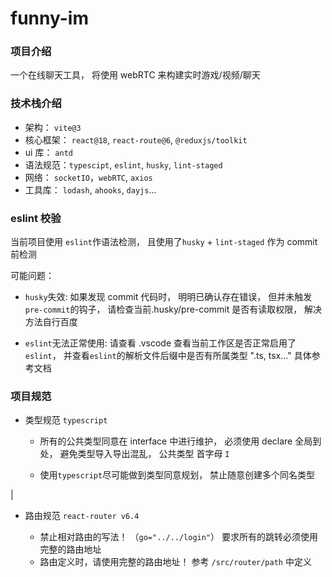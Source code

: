 # funny-im

### 项目介绍

一个在线聊天工具， 将使用 webRTC 来构建实时游戏/视频/聊天

### 技术栈介绍

- 架构： `vite@3`
- 核心框架： `react@18`, `react-route@6`, `@reduxjs/toolkit`
- ui 库： `antd`
- 语法规范：`typescipt`, `eslint`, `husky`, `lint-staged`
- 网络： `socketIO`，`webRTC`, `axios`
- 工具库： `lodash`, `ahooks`, `dayjs`...

### eslint 校验

当前项目使用 `eslint`作语法检测， 且使用了`husky` + `lint-staged` 作为 commit 前检测

可能问题：

- `husky`失效: 如果发现 commit 代码时， 明明已确认存在错误， 但并未触发`pre-commit`的钩子， 请检查当前.husky/pre-commit 是否有读取权限， 解决方法自行百度

- `eslint`无法正常使用: 请查看 .vscode 查看当前工作区是否正常启用了`eslint`， 并查看`eslint`的解析文件后缀中是否有所属类型 ".ts, tsx..." 具体参考文档

### 项目规范

- 类型规范 `typescript`

  - 所有的公共类型同意在 interface 中进行维护， 必须使用 declare 全局到处， 避免类型导入导出混乱， 公共类型 首字母 `I`

  - 使用`typescript`尽可能做到类型同意规划， 禁止随意创建多个同名类型

|

- 路由规范 `react-router v6.4`

  - 禁止相对路由的写法！ （`go="../../login"`） 要求所有的跳转必须使用完整的路由地址
  - 路由定义时，请使用完整的路由地址！ 参考 `/src/router/path` 中定义
